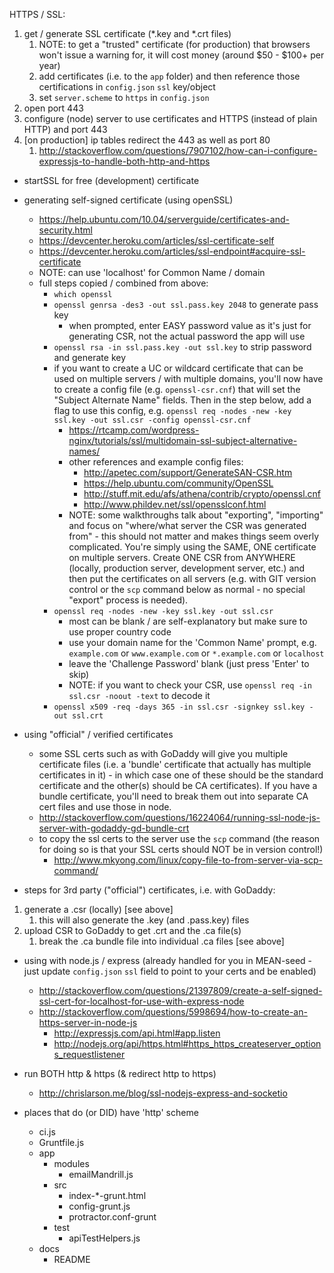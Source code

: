 HTTPS / SSL:

1. get / generate SSL certificate (*.key and *.crt files)
	1. NOTE: to get a "trusted" certificate (for production) that browsers won't issue a warning for, it will cost money (around $50 - $100+ per year)
	2. add certificates (i.e. to the `app` folder) and then reference those certifications in `config.json` `ssl` key/object
	3. set `server.scheme` to `https` in `config.json`
2. open port 443
3. configure (node) server to use certificates and HTTPS (instead of plain HTTP) and port 443
4. [on production] ip tables redirect the 443 as well as port 80
	1. http://stackoverflow.com/questions/7907102/how-can-i-configure-expressjs-to-handle-both-http-and-https

- startSSL for free (development) certificate

- generating self-signed certificate (using openSSL)
	- https://help.ubuntu.com/10.04/serverguide/certificates-and-security.html
	- https://devcenter.heroku.com/articles/ssl-certificate-self
	- https://devcenter.heroku.com/articles/ssl-endpoint#acquire-ssl-certificate
	- NOTE: can use 'localhost' for Common Name / domain
	- full steps copied / combined from above:
		- `which openssl`
		- `openssl genrsa -des3 -out ssl.pass.key 2048` to generate pass key
			- when prompted, enter EASY password value as it's just for generating CSR, not the actual password the app will use
		- `openssl rsa -in ssl.pass.key -out ssl.key` to strip password and generate key
		- if you want to create a UC or wildcard certificate that can be used on multiple servers / with multiple domains, you'll now have to create a config file (e.g. `openssl-csr.cnf`) that will set the "Subject Alternate Name" fields. Then in the step below, add a flag to use this config, e.g. `openssl req -nodes -new -key ssl.key -out ssl.csr -config openssl-csr.cnf`
			- https://rtcamp.com/wordpress-nginx/tutorials/ssl/multidomain-ssl-subject-alternative-names/
			- other references and example config files:
				- http://apetec.com/support/GenerateSAN-CSR.htm
				- https://help.ubuntu.com/community/OpenSSL
				- http://stuff.mit.edu/afs/athena/contrib/crypto/openssl.cnf
				- http://www.phildev.net/ssl/opensslconf.html
			- NOTE: some walkthroughs talk about "exporting", "importing" and focus on "where/what server the CSR was generated from" - this should not matter and makes things seem overly complicated. You're simply using the SAME, ONE certificate on multiple servers. Create ONE CSR from ANYWHERE (locally, production server, development server, etc.) and then put the certificates on all servers (e.g. with GIT version control or the `scp` command below as normal - no special "export" process is needed).
		- `openssl req -nodes -new -key ssl.key -out ssl.csr`
			- most can be blank / are self-explanatory but make sure to use proper country code
			- use your domain name for the 'Common Name' prompt, e.g. `example.com` or `www.example.com` or `*.example.com` or `localhost`
			- leave the 'Challenge Password' blank (just press 'Enter' to skip)
			- NOTE: if you want to check your CSR, use `openssl req -in ssl.csr -noout -text` to decode it
		- `openssl x509 -req -days 365 -in ssl.csr -signkey ssl.key -out ssl.crt`
- using "official" / verified certificates
	- some SSL certs such as with GoDaddy will give you multiple certificate files (i.e. a 'bundle' certificate that actually has multiple certificates in it) - in which case one of these should be the standard certificate and the other(s) should be CA certificates). If you have a bundle certificate, you'll need to break them out into separate CA cert files and use those in node.
	- http://stackoverflow.com/questions/16224064/running-ssl-node-js-server-with-godaddy-gd-bundle-crt
	- to copy the ssl certs to the server use the `scp` command (the reason for doing so is that your SSL certs should NOT be in version control!)
		- http://www.mkyong.com/linux/copy-file-to-from-server-via-scp-command/
- steps for 3rd party ("official") certificates, i.e. with GoDaddy:
1. generate a .csr (locally) [see above]
	1. this will also generate the .key (and .pass.key) files
2. upload CSR to GoDaddy to get .crt and the .ca file(s)
	1. break the .ca bundle file into individual .ca files [see above]
	
	
- using with node.js / express (already handled for you in MEAN-seed - just update `config.json` `ssl` field to point to your certs and be enabled)
	- http://stackoverflow.com/questions/21397809/create-a-self-signed-ssl-cert-for-localhost-for-use-with-express-node
	- http://stackoverflow.com/questions/5998694/how-to-create-an-https-server-in-node-js
		- http://expressjs.com/api.html#app.listen
		- http://nodejs.org/api/https.html#https_https_createserver_options_requestlistener
- run BOTH http & https (& redirect http to https)
	- http://chrislarson.me/blog/ssl-nodejs-express-and-socketio
		
		
- places that do (or DID) have 'http' scheme
	- ci.js
	- Gruntfile.js
	- app
		- modules
			- emailMandrill.js
		- src
			- index-*-grunt.html
			- config-grunt.js
			- protractor.conf-grunt
		- test
			- apiTestHelpers.js
	- docs
		- README
		